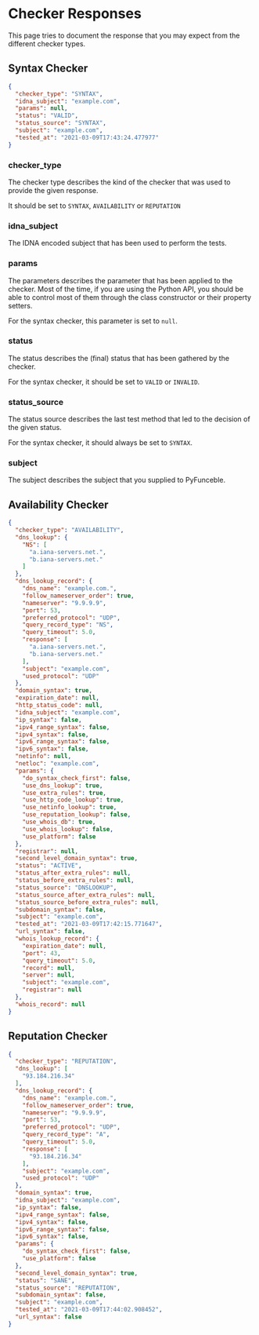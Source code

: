 # Checker Responses

This page tries to document the response that you may expect from the different
checker types.

## Syntax Checker

```json
{
  "checker_type": "SYNTAX",
  "idna_subject": "example.com",
  "params": null,
  "status": "VALID",
  "status_source": "SYNTAX",
  "subject": "example.com",
  "tested_at": "2021-03-09T17:43:24.477977"
}
```

### checker_type

The checker type describes the kind of the checker that was used to provide
the given response.

It should be set to `SYNTAX`, `AVAILABILITY` or `REPUTATION`

### idna_subject

The IDNA encoded subject that has been used to perform the tests.

### params

The parameters describes the parameter that has been applied to the checker.
Most of the time, if you are using the Python API, you should be able to
control most of them through the class constructor or their property setters.

For the syntax checker, this parameter is set to `null`.

### status

The status describes the (final) status that has been gathered by the checker.

For the syntax checker, it should be set to `VALID` or `INVALID`.

### status_source

The status source describes the last test method that led to the decision
of the given status.

For the syntax checker, it should always be set to `SYNTAX`.

### subject

The subject describes the subject that you supplied to PyFunceble.

## Availability Checker

```json
{
  "checker_type": "AVAILABILITY",
  "dns_lookup": {
    "NS": [
      "a.iana-servers.net.",
      "b.iana-servers.net."
    ]
  },
  "dns_lookup_record": {
    "dns_name": "example.com.",
    "follow_nameserver_order": true,
    "nameserver": "9.9.9.9",
    "port": 53,
    "preferred_protocol": "UDP",
    "query_record_type": "NS",
    "query_timeout": 5.0,
    "response": [
      "a.iana-servers.net.",
      "b.iana-servers.net."
    ],
    "subject": "example.com",
    "used_protocol": "UDP"
  },
  "domain_syntax": true,
  "expiration_date": null,
  "http_status_code": null,
  "idna_subject": "example.com",
  "ip_syntax": false,
  "ipv4_range_syntax": false,
  "ipv4_syntax": false,
  "ipv6_range_syntax": false,
  "ipv6_syntax": false,
  "netinfo": null,
  "netloc": "example.com",
  "params": {
    "do_syntax_check_first": false,
    "use_dns_lookup": true,
    "use_extra_rules": true,
    "use_http_code_lookup": true,
    "use_netinfo_lookup": true,
    "use_reputation_lookup": false,
    "use_whois_db": true,
    "use_whois_lookup": false,
    "use_platform": false
  },
  "registrar": null,
  "second_level_domain_syntax": true,
  "status": "ACTIVE",
  "status_after_extra_rules": null,
  "status_before_extra_rules": null,
  "status_source": "DNSLOOKUP",
  "status_source_after_extra_rules": null,
  "status_source_before_extra_rules": null,
  "subdomain_syntax": false,
  "subject": "example.com",
  "tested_at": "2021-03-09T17:42:15.771647",
  "url_syntax": false,
  "whois_lookup_record": {
    "expiration_date": null,
    "port": 43,
    "query_timeout": 5.0,
    "record": null,
    "server": null,
    "subject": "example.com",
    "registrar": null
  },
  "whois_record": null
}
```

## Reputation Checker

```json
{
  "checker_type": "REPUTATION",
  "dns_lookup": [
    "93.184.216.34"
  ],
  "dns_lookup_record": {
    "dns_name": "example.com.",
    "follow_nameserver_order": true,
    "nameserver": "9.9.9.9",
    "port": 53,
    "preferred_protocol": "UDP",
    "query_record_type": "A",
    "query_timeout": 5.0,
    "response": [
      "93.184.216.34"
    ],
    "subject": "example.com",
    "used_protocol": "UDP"
  },
  "domain_syntax": true,
  "idna_subject": "example.com",
  "ip_syntax": false,
  "ipv4_range_syntax": false,
  "ipv4_syntax": false,
  "ipv6_range_syntax": false,
  "ipv6_syntax": false,
  "params": {
    "do_syntax_check_first": false,
    "use_platform": false
  },
  "second_level_domain_syntax": true,
  "status": "SANE",
  "status_source": "REPUTATION",
  "subdomain_syntax": false,
  "subject": "example.com",
  "tested_at": "2021-03-09T17:44:02.908452",
  "url_syntax": false
}
```
